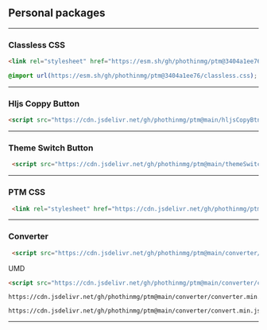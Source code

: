 ## Personal packages

---

### Classless CSS

```html
<link rel="stylesheet" href="https://esm.sh/gh/phothinmg/ptm@3404a1ee76/classless.css">
```
```css
@import url(https://esm.sh/gh/phothinmg/ptm@3404a1ee76/classless.css);
```

---

### Hljs Coppy Button 

```html
<script src="https://cdn.jsdelivr.net/gh/phothinmg/ptm@main/hljsCopyBtn.js"></script>
```

---

### Theme Switch Button

```html
 <script src="https://cdn.jsdelivr.net/gh/phothinmg/ptm@main/themeSwitch.js"></script>
```
---

### PTM CSS

```html
 <link rel="stylesheet" href="https://cdn.jsdelivr.net/gh/phothinmg/ptm@main/ptm.css">
```

---

### Converter

```html
 <script src="https://cdn.jsdelivr.net/gh/phothinmg/ptm@main/converter/converter.min.js"></script>
```
UMD

```html
<script src="https://cdn.jsdelivr.net/gh/phothinmg/ptm@main/converter/convert.min.js"></script>
```
```
https://cdn.jsdelivr.net/gh/phothinmg/ptm@main/converter/converter.min.js

https://cdn.jsdelivr.net/gh/phothinmg/ptm@main/converter/convert.min.js
```

---
